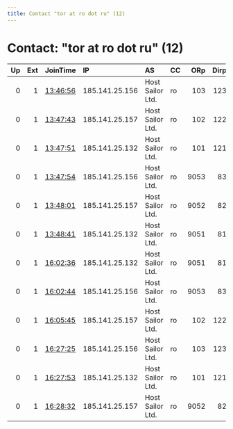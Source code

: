 ```yaml
---
title: Contact "tor at ro dot ru" (12)
---
```


# Contact: "tor at ro dot ru" (12)

|   Up |   Ext | JoinTime                                                                                            | IP             | AS               | CC   |   ORp |   Dirp | OS    | Version   | Nickname         |   eFamMembers |
|-----:|------:|:----------------------------------------------------------------------------------------------------|:---------------|:-----------------|:-----|------:|-------:|:------|:----------|:-----------------|--------------:|
|    0 |     1 | [13:46:56](https://metrics.torproject.org/rs.html#details/9A7E228B437FA0F82882AFBE1288E868C10852BE) | 185.141.25.156 | Host Sailor Ltd. | ro   |   103 |    123 | Linux | 0.4.5.7   | BVdqxwtrV2po1pri |             1 |
|    0 |     1 | [13:47:43](https://metrics.torproject.org/rs.html#details/EB3A51ED87B55E1AB84BB5DB10344164BD85AB7D) | 185.141.25.157 | Host Sailor Ltd. | ro   |   102 |    122 | Linux | 0.4.5.7   | ydGVWwH9SDNhMpri |             1 |
|    0 |     1 | [13:47:51](https://metrics.torproject.org/rs.html#details/E138B9B1C0BFB9C37FF4AEE8140E26AA3A2A2FD0) | 185.141.25.132 | Host Sailor Ltd. | ro   |   101 |    121 | Linux | 0.4.5.7   | eTKkqpuR37ASPpri |             1 |
|    0 |     1 | [13:47:54](https://metrics.torproject.org/rs.html#details/BB5D59D44F801A6680789705DC414C735B21B604) | 185.141.25.156 | Host Sailor Ltd. | ro   |  9053 |     83 | Linux | 0.4.5.7   | h3dFJQ3XoRlsIpub |             1 |
|    0 |     1 | [13:48:01](https://metrics.torproject.org/rs.html#details/704A14EE43400CA72CEDB0861433C88288521FBA) | 185.141.25.157 | Host Sailor Ltd. | ro   |  9052 |     82 | Linux | 0.4.5.7   | 93NplyyjMnZSspub |             1 |
|    0 |     1 | [13:48:41](https://metrics.torproject.org/rs.html#details/12FF75C1D2C8C81596B66BAA7D515CC84C78BAA0) | 185.141.25.132 | Host Sailor Ltd. | ro   |  9051 |     81 | Linux | 0.4.5.7   | GbWhplYmcNRtypub |             1 |
|    0 |     1 | [16:02:36](https://metrics.torproject.org/rs.html#details/3E569BE05CA0F7FFBD77ED163A4B8F92ABEF62EB) | 185.141.25.132 | Host Sailor Ltd. | ro   |  9051 |     81 | Linux | 0.4.5.7   | n4hqZ58uqMJhIpub |             1 |
|    0 |     1 | [16:02:44](https://metrics.torproject.org/rs.html#details/55910395785C518D1E2A760B190DDCB9C9726CDF) | 185.141.25.156 | Host Sailor Ltd. | ro   |  9053 |     83 | Linux | 0.4.5.7   | ugu4Jw2N5lBOepub |             1 |
|    0 |     1 | [16:05:45](https://metrics.torproject.org/rs.html#details/66B5CE971C59B295EEB13913E68FC33C74F24156) | 185.141.25.157 | Host Sailor Ltd. | ro   |   102 |    122 | Linux | 0.4.5.7   | xTvZXvEnZ5wKXpri |             1 |
|    0 |     1 | [16:27:25](https://metrics.torproject.org/rs.html#details/1A76830F0E6441F4A8F3E8A8C87DA3C1B57C3629) | 185.141.25.156 | Host Sailor Ltd. | ro   |   103 |    123 | Linux | 0.4.5.7   | CNr5HVGUxuqyXpri |             1 |
|    0 |     1 | [16:27:53](https://metrics.torproject.org/rs.html#details/6A15EE6B7E42F1C5D9F9AB483144F11DF999C46E) | 185.141.25.132 | Host Sailor Ltd. | ro   |   101 |    121 | Linux | 0.4.5.7   | ayo5eyCVLoVkwpri |             1 |
|    0 |     1 | [16:28:32](https://metrics.torproject.org/rs.html#details/69A62B0035FDD63340EED4F9A90A55C4F442CA63) | 185.141.25.157 | Host Sailor Ltd. | ro   |  9052 |     82 | Linux | 0.4.5.7   | Zm5KV0vG0vb9Zpub |             1 |
